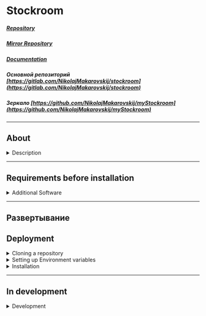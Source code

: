 # **Stockroom**

##### [Repository](https://gitlab.com/NikolajMakarovskij/stockroom)
##### [Mirror Repository](https://github.com/NikolajMakarovskij/myStockroom)

##### [Documentation](https://nikolajmakarovskij.gitlab.io/stockroom/)

##### Основной репозиторий [https://gitlab.com/NikolajMakarovskij/stockroom](https://gitlab.com/NikolajMakarovskij/stockroom)
##### Зеркало [https://github.com/NikolajMakarovskij/myStockroom](https://github.com/NikolajMakarovskij/myStockroom)

___
## About
<details>
<summary> Description </summary>

`This program allows you to set the placement of equipment on the premises and specify the components.
and consumables installed in the equipment, and keep a history of component replacement. Allows you to add, write off, and dispose of to (co) warehouse(a). In the "On balance" section, you can specify how consumables and components are listed in accounting. The functionality of the sections with software and digital signatures
is under development`

`The program is accessed via a browser on the internal LAN. There is an authorization system, an administrator panel, and the system of access rights to sections.`

`Программа написана с помощью фреймворка Django (v 4) на python 3.8. В качестве базы данных используется
PostgreSQL (v. 14). для запуска и развертывания программы используется Doсker`
`The program is written using the Django framework (v 5) in Python 3.12. It is used as a database.
PostgreSQL (v. 14). Docker is used to launch and deploy the program.`

</details>

___
## Requirements before installation

<details>
<summary> Additional Software </summary>

1. Для развертывания программы потребуются предварительно установленные: 
    * [Docker](https://docs.docker.com/engine/) и [Docker compose](https://docs.docker.com/compose/)
    или
    * [Docker desktop](https://docs.docker.com/get-docker/)
   
1. To deploy the program, you will need pre-installed:
    * Docker и Docker compose

    or

    * Docker desktop

2. The installation of Docker can be found at [link](
https://docs.docker.com/engine/).

3. The installation of Docker compose can be found at [link](
https://docs.docker.com/compose/).

4. The installation of Docker desktop can be found at [link](
https://docs.docker.com/get-docker/).

</details>

___
## Развертывание
## Deployment

<details>
<summary>Cloning a repository</summary>

Copying of the repository can be found at [link](
https://docs.github.com/ru/repositories/creating-and-managing-repositories/cloning-a-repository).

</details>

<details>
<summary>Setting up Environment variables</summary>

1. In the folder ***backend/database/Init_db/*** there is a test database to demonstrate the operation of the program. If you do not need a test database, delete the ***init.sql*** file from the folder;
2. In the ***backend/*** folder, open the ***.env*** file. The values of the variables are shown in the table below:

<details><summary>Environment variables</summary>

|                      Variable | Description                                                                                                               |
|--------------------------------:|-------------------------------------------------------------------------------------------------------------------------|
|                           DEBUG | Enables debugging mode. Install ***0*** to disable it. To enable it, set ***1***                                        |
|                      SECRET_KEY | The key for the cryptographic signature                                                                                 |
|            DJANGO_ALLOWED_HOSTS | Allowed hosts. Specify the list of hosts separated by commas                                                            |
|                      SQL_ENGINE | When using PostgreSQL, specify ***django.db.backends.postgresql***. It is recommended not to change                     |
|       SQL_DATABASE, POSTGRES_DB | The name of the database. Must match                                                                                    |
|         SQL_USER, POSTGRES_USER | Имя пользователя БД. Должны совпадать                                                                                   |
| SQL_PASSWORD, POSTGRES_PASSWORD | The name of the database user. Must match                                                                               |
|                        SQL_HOST | The name of the database host. It is recommended to leave ***db***                                                      |
|                        SQL_PORT | The database port. It is recommended to leave ***5432***                                                                |
|              SQL_PGDATA, PGDATA | The location of the database inside the container. It is recommended to leave ***"/var/lib/postgresql/data/pgdata"***   |
|       POSTGRES_HOST_AUTH_METHOD | It is recommended to leave ***trust***                                                                                  |
|                   CELERY_BROKER | Celery broker server settings. It is recommended to leave ***redis://redis:6379/0***                                    |
|                  CELERY_BACKEND | Celery server settings. It is recommended to leave ***redis://redis:6379/0***                                           |
</details>
</details>
<details><summary>Installation</summary>

1. After setting up the environment variables, open the ***backend folder in the terminal/***;
2. Enter the command:

    ```
    docker-compose up --build
    ```

3. Wait for the containers to be assembled and launched;
4. After starting the containers, open a new console window;
5. To create a superuser, enter:

    ```
    docker exec -it container_name python3 manage.py createsuperuser
    ```
    
6. Go to [0.0.0.0/home/](http://0.0.0.0/home/) or [localhost/home/](http://localhost/home/);
7. Log in with the data specified in clause 5.

`If the program was deployed from a test database, the user will be available: login: admin password: admin'.`

8. Backup

    ```
    docker exec container_name pg_dump -U SQL_USER -W SQL_DATABASE > init_db_$(date +\%Y-\%m-\%d).sql
    ```

</details>

___
## In development

<details>
<summary> Development </summary>

1. REST API based on Django REST framework ([#14](https://gitlab.com/NikolajMakarovskij/stockroom/-/issues/14));
2. frontend based on React ([#14](https://gitlab.com/NikolajMakarovskij/stockroom/-/issues/14));
3. Software app ([#15](https://gitlab.com/NikolajMakarovskij/stockroom/-/issues/15));
4. Signature app ([#16](https://gitlab.com/NikolajMakarovskij/stockroom/-/issues/16)).

</details>